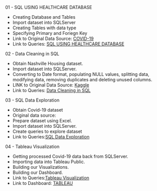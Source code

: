 01 - SQL USING HEALTHCARE DATABASE

* Creating Database and Tables
* Import dataset into SQLServer
* Creating Tables with data type
* Specifying Primary and Foriegn Key
* Link to Original Data Source: [COVID-19](https://ourworldindata.org/covid-deaths)
* Link to Queries: [SQL USING HEALTHCARE DATABASE](https://github.com/rsandford12499/DATA-ANALYST_PORTFOLIO-PROJECTS/blob/82519ebbda1d8d8a00b1f289c0f5eaf2ec75dbe6/01%20-%20SQL%20using%20Healthcare%20Data%20(SSMS))

02 - Data Cleaning in SQL

* Obtain Nashville Housing dataset.
* Import dataset into SQLServer.
* Converting to Date format, populating NULL values, splitting data, modifying data, removing duplicates and deleting unused columns.
* LINK to Original Data Source: [Kaggle](https://www.kaggle.com/datasets/tmthyjames/nashville-housing-data)
* Link to Queries: [Data Cleaning in SQL](https://github.com/rsandford12499/DATA-ANALYST_PORTFOLIO-PROJECTS/blob/892b119256cc0f5054d09565b5fb188bae0d59f5/02%20-%20Data%20Cleaning%20-%20Nashville%20Housing)

03 - SQL Data Exploration

* Obtain Covid-19 dataset
* Original data source:
* Prepare dataset using Excel.
* Import dataset into SQLServer.
* Create queries to explore dataset
* Link to Queries:[SQL Data Exploration](https://github.com/rsandford12499/DATA-ANALYST_PORTFOLIO-PROJECTS/blob/892b119256cc0f5054d09565b5fb188bae0d59f5/03%20-%20Covid-19%20Project%20Portfolio)

04 - Tableau Visualization

* Getting processed Covid-19 data back from SQLServer. 
* Importing data into Tableau Public.
* Building our Visualizations.
* Building our Dashboard.
* Link to Queries:[Tableau Visualization](https://github.com/rsandford12499/DATA-ANALYST_PORTFOLIO-PROJECTS/blob/03069907072c465210cc85852a27a6f05f77a896/04%20-%20SQL%20Queries%20used%20for%20Tableau%20Portfolio)
* Link to Dashboard: [TABLEAU](https://public.tableau.com/views/Covid-19Viz_16506724907500/Dashboard1?:language=en-US&:display_count=n&:origin=viz_share_link)
